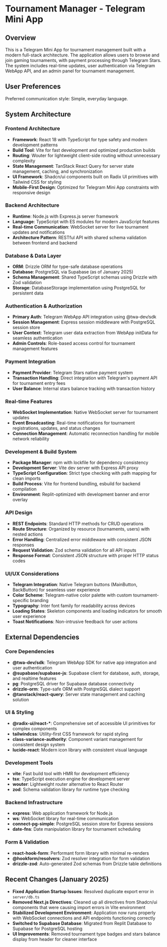 # Tournament Manager - Telegram Mini App

## Overview

This is a Telegram Mini App for tournament management built with a modern full-stack architecture. The application allows users to browse and join gaming tournaments, with payment processing through Telegram Stars. The system includes real-time updates, user authentication via Telegram WebApp API, and an admin panel for tournament management.

## User Preferences

Preferred communication style: Simple, everyday language.

## System Architecture

### Frontend Architecture
- **Framework**: React 18 with TypeScript for type safety and modern development patterns
- **Build Tool**: Vite for fast development and optimized production builds
- **Routing**: Wouter for lightweight client-side routing without unnecessary complexity
- **State Management**: TanStack React Query for server state management, caching, and synchronization
- **UI Framework**: Shadcn/ui components built on Radix UI primitives with Tailwind CSS for styling
- **Mobile-First Design**: Optimized for Telegram Mini App constraints with responsive design

### Backend Architecture
- **Runtime**: Node.js with Express.js server framework
- **Language**: TypeScript with ES modules for modern JavaScript features
- **Real-time Communication**: WebSocket server for live tournament updates and notifications
- **Architecture Pattern**: RESTful API with shared schema validation between frontend and backend

### Database & Data Layer
- **ORM**: Drizzle ORM for type-safe database operations
- **Database**: PostgreSQL via Supabase (as of January 2025)
- **Schema Management**: Shared TypeScript schemas using Drizzle with Zod validation
- **Storage**: DatabaseStorage implementation using PostgreSQL for persistent data

### Authentication & Authorization
- **Primary Auth**: Telegram WebApp API integration using @twa-dev/sdk
- **Session Management**: Express session middleware with PostgreSQL session store
- **User Context**: Telegram user data extraction from WebApp initData for seamless authentication
- **Admin Controls**: Role-based access control for tournament management features

### Payment Integration
- **Payment Provider**: Telegram Stars native payment system
- **Transaction Handling**: Direct integration with Telegram's payment API for tournament entry fees
- **User Balance**: Internal stars balance tracking with transaction history

### Real-time Features
- **WebSocket Implementation**: Native WebSocket server for tournament updates
- **Event Broadcasting**: Real-time notifications for tournament registrations, updates, and status changes
- **Connection Management**: Automatic reconnection handling for mobile network reliability

### Development & Build System
- **Package Manager**: npm with lockfile for dependency consistency
- **Development Server**: Vite dev server with Express API proxy
- **TypeScript Configuration**: Strict type checking with path mapping for clean imports
- **Build Process**: Vite for frontend bundling, esbuild for backend compilation
- **Environment**: Replit-optimized with development banner and error overlay

### API Design
- **REST Endpoints**: Standard HTTP methods for CRUD operations
- **Route Structure**: Organized by resource (tournaments, users) with nested actions
- **Error Handling**: Centralized error middleware with consistent JSON responses
- **Request Validation**: Zod schema validation for all API inputs
- **Response Format**: Consistent JSON structure with proper HTTP status codes

### UI/UX Considerations
- **Telegram Integration**: Native Telegram buttons (MainButton, BackButton) for seamless user experience
- **Color Scheme**: Telegram-native color palette with custom tournament-specific branding
- **Typography**: Inter font family for readability across devices
- **Loading States**: Skeleton components and loading indicators for smooth user experience
- **Toast Notifications**: Non-intrusive feedback for user actions

## External Dependencies

### Core Dependencies
- **@twa-dev/sdk**: Telegram WebApp SDK for native app integration and user authentication
- **@supabase/supabase-js**: Supabase client for database, auth, storage, and realtime features
- **pg**: PostgreSQL driver for Supabase database connectivity
- **drizzle-orm**: Type-safe ORM with PostgreSQL dialect support
- **@tanstack/react-query**: Server state management and caching solution

### UI & Styling
- **@radix-ui/react-\***: Comprehensive set of accessible UI primitives for complex components
- **tailwindcss**: Utility-first CSS framework for rapid styling
- **class-variance-authority**: Component variant management for consistent design system
- **lucide-react**: Modern icon library with consistent visual language

### Development Tools
- **vite**: Fast build tool with HMR for development efficiency
- **tsx**: TypeScript execution engine for development server
- **wouter**: Lightweight router alternative to React Router
- **zod**: Schema validation library for runtime type checking

### Backend Infrastructure
- **express**: Web application framework for Node.js
- **ws**: WebSocket library for real-time communication
- **connect-pg-simple**: PostgreSQL session store for Express sessions
- **date-fns**: Date manipulation library for tournament scheduling

### Form & Validation
- **react-hook-form**: Performant form library with minimal re-renders
- **@hookform/resolvers**: Zod resolver integration for form validation
- **drizzle-zod**: Auto-generated Zod schemas from Drizzle table definitions

## Recent Changes (January 2025)

- **Fixed Application Startup Issues**: Resolved duplicate export error in `server/db.ts` 
- **Removed Next.js Directives**: Cleaned up all directives from Shadcn/ui components that were causing import errors in Vite environment
- **Stabilized Development Environment**: Application now runs properly with WebSocket connections and API endpoints functioning correctly
- **Switched to Supabase Database**: Migrated from Replit Database to Supabase for PostgreSQL hosting
- **UI Improvements**: Removed tournament type badges and stars balance display from header for cleaner interface